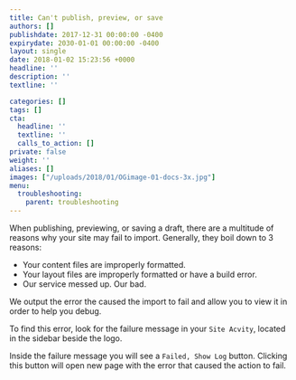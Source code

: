 ```yaml
---
title: Can't publish, preview, or save
authors: []
publishdate: 2017-12-31 00:00:00 -0400
expirydate: 2030-01-01 00:00:00 -0400
layout: single
date: 2018-01-02 15:23:56 +0000
headline: ''
description: ''
textline: ''

categories: []
tags: []
cta:
  headline: ''
  textline: ''
  calls_to_action: []
private: false
weight: ''
aliases: []
images: ["/uploads/2018/01/OGimage-01-docs-3x.jpg"]
menu:
  troubleshooting:
    parent: troubleshooting
---
```

When publishing, previewing, or saving a draft, there are a multitude of reasons why your site may fail to import. Generally, they boil down to 3 reasons:

* Your content files are improperly formatted.
* Your layout files are improperly formatted or have a build error.
* Our service messed up. Our bad.

We output the error the caused the import to fail and allow you to view it in order to help you debug.

To find this error, look for the failure message in your `Site Acvity`, located in the sidebar beside the logo.

Inside the failure message you will see a `Failed, Show Log` button. Clicking this button will open new page with the error that caused the action to fail.